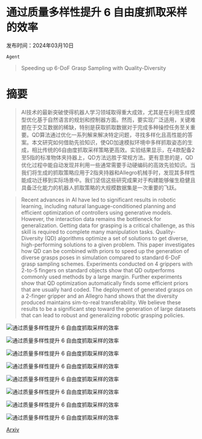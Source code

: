 # 通过质量多样性提升 6 自由度抓取采样的效率

发布时间：2024年03月10日

`Agent`

> Speeding up 6-DoF Grasp Sampling with Quality-Diversity

# 摘要

> AI技术的最新突破使得机器人学习领域取得重大成效，尤其是在利用生成模型优化基于自然语言的规划和控制器方面。然而，要实现广泛适用，关键难题在于交互数据的稀缺，特别是获取抓取数据对于完成多种操控任务至关重要。QD算法通过优化一系列解来解决特定问题，寻找多样化且高性能的答案。本文研究如何借助先验知识，使QD加速模拟环境中多样抓取姿态的生成，相比传统的6自由度抓取采样策略更高效。实验结果显示，在4款配备2至5指的标准物体夹持器上，QD方法远胜于常规方法。更有意思的是，QD优化过程中能自动发现并利用一些通常需要手动硬编码的高效先验知识。当我们将生成的抓取策略应用于2指夹持器和Allegro机械手时，发现其多样性能成功迁移到实际场景中。我们坚信这些研究成果对于构建能够催生稳健且具备泛化能力的机器人抓取策略的大规模数据集是一次重要的飞跃。

> Recent advances in AI have led to significant results in robotic learning, including natural language-conditioned planning and efficient optimization of controllers using generative models. However, the interaction data remains the bottleneck for generalization. Getting data for grasping is a critical challenge, as this skill is required to complete many manipulation tasks. Quality-Diversity (QD) algorithms optimize a set of solutions to get diverse, high-performing solutions to a given problem. This paper investigates how QD can be combined with priors to speed up the generation of diverse grasps poses in simulation compared to standard 6-DoF grasp sampling schemes. Experiments conducted on 4 grippers with 2-to-5 fingers on standard objects show that QD outperforms commonly used methods by a large margin. Further experiments show that QD optimization automatically finds some efficient priors that are usually hard coded. The deployment of generated grasps on a 2-finger gripper and an Allegro hand shows that the diversity produced maintains sim-to-real transferability. We believe these results to be a significant step toward the generation of large datasets that can lead to robust and generalizing robotic grasping policies.

![通过质量多样性提升 6 自由度抓取采样的效率](../../../paper_images/2403.06173/x1.png)

![通过质量多样性提升 6 自由度抓取采样的效率](../../../paper_images/2403.06173/x2.png)

![通过质量多样性提升 6 自由度抓取采样的效率](../../../paper_images/2403.06173/x3.png)

![通过质量多样性提升 6 自由度抓取采样的效率](../../../paper_images/2403.06173/x4.png)

![通过质量多样性提升 6 自由度抓取采样的效率](../../../paper_images/2403.06173/x5.png)

![通过质量多样性提升 6 自由度抓取采样的效率](../../../paper_images/2403.06173/x6.png)

![通过质量多样性提升 6 自由度抓取采样的效率](../../../paper_images/2403.06173/visual_comparison_qd_without_qd_img_2_crop_bis.png)

![通过质量多样性提升 6 自由度抓取采样的效率](../../../paper_images/2403.06173/x7.png)

[Arxiv](https://arxiv.org/abs/2403.06173)